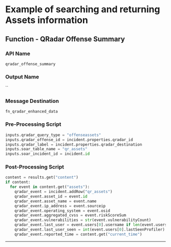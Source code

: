 <!--
    DO NOT MANUALLY EDIT THIS FILE
    THIS FILE IS AUTOMATICALLY GENERATED WITH resilient-sdk codegen
-->

# Example of searching and returning Assets information

## Function - QRadar Offense Summary

### API Name
`qradar_offense_summary`

### Output Name
``

### Message Destination
`fn_qradar_enhanced_data`

### Pre-Processing Script
```python
inputs.qradar_query_type = "offenseassets"
inputs.qradar_offense_id = incident.properties.qradar_id
inputs.qradar_label = incident.properties.qradar_destination
inputs.soar_table_name = "qr_assets"
inputs.soar_incident_id = incident.id
```

### Post-Processing Script
```python
content = results.get("content")
if content:
  for event in content.get("assets"):
    qradar_event = incident.addRow("qr_assets")
    qradar_event.asset_id = event.id
    qradar_event.asset_name = event.name
    qradar_event.ip_address = event.sourceip
    qradar_event.operating_system = event.osid
    qradar_event.aggregated_cvss = event.riskScoreSum
    qradar_event.vulnerabilities = str(event.vulnerabilityCount)
    qradar_event.last_user = event.users[0].username if len(event.users) > 0 and event.users[0].username else ""
    qradar_event.last_user_seen = int(event.users[0].lastSeenProfiler) if len(event.users) > 0 and event.users[0].lastSeenProfiler else ""
    qradar_event.reported_time = content.get("current_time")
```

---


